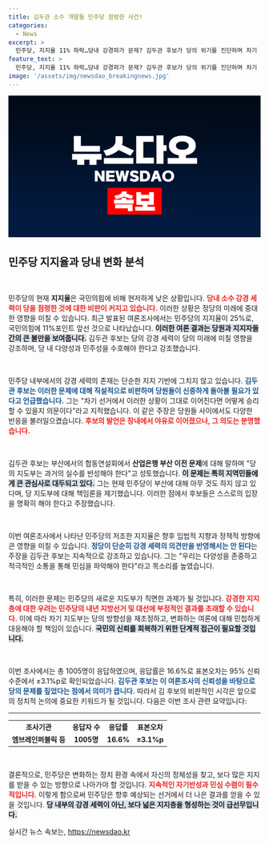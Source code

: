 ```yaml
---
title: 김두관 소수 개딸들 민주당 점령한 사건!
categories:
  - News
excerpt: >
  민주당, 지지율 11% 하락…당내 강경파가 문제? 김두관 후보가 당의 위기를 진단하며 차기 선거 대비를 촉구! 강한 발언 속에서 민주당의 진정한 방향성을 모색하는 경선 현장을 만나보세요!
feature_text: >
  민주당, 지지율 11% 하락…당내 강경파가 문제? 김두관 후보가 당의 위기를 진단하며 차기 선거 대비를 촉구! 강한 발언 속에서 민주당의 진정한 방향성을 모색하는 경선 현장을 만나보세요!
image: '/assets/img/newsdao_breakingnews.jpg'
---
```


<p><img src="/assets/img/newsdao_breakingnews.jpg" alt="firstkoreanews 속보" /></p>

<h2 data-ke-size="size26">민주당 지지율과 당내 변화 분석</h2>

<p data-ke-size="size16">&nbsp;</p>

<p>민주당의 현재 <b>지지율</b>은 국민의힘에 비해 현저하게 낮은 상황입니다. <b><span style="color: #ee2323;">당내 소수 강경 세력이 당을 점령한 것에 대한 비판이 커지고 있습니다.</span></b> 이러한 상황은 정당의 미래에 중대한 영향을 미칠 수 있습니다. 최근 발표된 여론조사에서는 민주당의 지지율이 25%로, 국민의힘에 11%포인트 앞선 것으로 나타났습니다. <b><span style="background-color: #21538527;">이러한 여론 결과는 당원과 지지자들 간의 큰 불만을 보여줍니다.</span></b> 김두관 후보는 당의 강경 세력이 당의 미래에 미칠 영향을 강조하며, 당 내 다양성과 민주성을 수호해야 한다고 강조했습니다.</p>

<p data-ke-size="size16">&nbsp;</p>

<p>민주당 내부에서의 강경 세력의 존재는 단순한 지지 기반에 그치지 않고 있습니다. <b><span style="color: #1a5490;">김두관 후보는 이러한 문제에 대해 직설적으로 비판하며 당원들이 신중하게 돌아볼 필요가 있다고 언급했습니다.</span></b> 그는 "차기 선거에서 이러한 상황이 그대로 이어진다면 어떻게 승리할 수 있을지 의문이다"라고 지적했습니다. 이 같은 주장은 당원들 사이에서도 다양한 반응을 불러일으켰습니다. <b><span style="color: #ee2323;">후보의 발언은 장내에서 야유로 이어졌으나, 그 의도는 분명했습니다.</span></b></p>

<p data-ke-size="size16">&nbsp;</p>

<p>김두관 후보는 부산에서의 합동연설회에서 <b>산업은행 부산 이전 문제</b>에 대해 말하며 "당의 지도부는 과거의 실수를 반성해야 한다"고 성토했습니다. <b><span style="background-color: #21538527;">이 문제는 특히 지역민들에게 큰 관심사로 대두되고 있다.</span></b> 그는 현재 민주당이 부산에 대해 아무 것도 하지 않고 있다며, 당 지도부에 대해 책임론을 제기했습니다. 이러한 점에서 후보들은 스스로의 입장을 명확히 해야 한다고 주장했습니다.</p>

<p data-ke-size="size16">&nbsp;</p>

<p>이번 여론조사에서 나타난 민주당의 저조한 지지율은 향후 입법적 지향과 정책적 방향에 큰 영향을 미칠 수 있습니다. <b><span style="color: #1a5490;">정당이 단순히 강경 세력의 의견만을 반영해서는 안 된다</span></b>는 주장을 김두관 후보는 지속적으로 강조하고 있습니다. 그는 "우리는 다양성을 존중하고 적극적인 소통을 통해 민심을 파악해야 한다"라고 목소리를 높였습니다.</p>

<p data-ke-size="size16">&nbsp;</p>

<p>특히, 이러한 문제는 민주당의 새로운 지도부가 직면한 과제가 될 것입니다. <b><span style="color: #ee2323;">강경한 지지층에 대한 우려는 민주당의 내년 지방선거 및 대선에 부정적인 결과를 초래할 수 있습니다.</span></b> 이에 따라 차기 지도부는 당의 방향성을 재조정하고, 변화하는 여론에 대해 민첩하게 대응해야 할 책임이 있습니다. <b><span style="background-color: #21538527;">국민의 신뢰를 회복하기 위한 단계적 접근이 필요할 것입니다.</span></b></p>

<p data-ke-size="size16">&nbsp;</p>

<p>이번 조사에서는 총 1005명이 응답하였으며, 응답률은 16.6%로 표본오차는 95% 신뢰수준에서 ±3.1%p로 확인되었습니다. <b><span style="color: #1a5490;">김두관 후보는 이 여론조사의 신뢰성을 바탕으로 당의 문제를 짚었다는 점에서 의미가 큽니다.</span></b> 따라서 김 후보의 비판적인 시각은 앞으로의 정치적 논의에 중요한 키워드가 될 것입니다. 다음은 이번 조사 관련 요약입니다:</p>

<hr>

<table style="width: 100%; border-collapse: collapse;">
<tbody>
<tr style="height: 17px;">
<td style="text-align: center; height: 17px;"><b>조사기관</b></td>
<td style="text-align: center; height: 17px;"><b>응답자 수</b></td>
<td style="text-align: center; height: 17px;"><b>응답률</b></td>
<td style="text-align: center; height: 17px;"><b>표본오차</b></td>
</tr>
<tr style="height: 17px;">
<td style="text-align: center; height: 17px;"><b>엠브레인퍼블릭 등</b></td>
<td style="text-align: center; height: 17px;"><b>1005명</b></td>
<td style="text-align: center; height: 17px;"><b>16.6%</b></td>
<td style="text-align: center; height: 17px;"><b>±3.1%p</b></td>
</tr>
</tbody>
</table>

<p data-ke-size="size16">&nbsp;</p>

<p>결론적으로, 민주당은 변화하는 정치 환경 속에서 자신의 정체성을 찾고, 보다 많은 지지를 받을 수 있는 방향으로 나아가야 할 것입니다. <b><span style="color: #ee2323;">지속적인 자기반성과 민심 수렴이 필수적입니다.</span></b> 이렇게 함으로써 민주당은 향후 예상되는 선거에서 더 나은 결과를 얻을 수 있을 것입니다. <b><span style="background-color: #21538527;">당 내부의 강경 세력이 아닌, 보다 넓은 지지층을 형성하는 것이 급선무입니다.</span></b></p>
실시간 뉴스 속보는, <a href="https://newsdao.kr" rel="dofollow">https://newsdao.kr</a>


